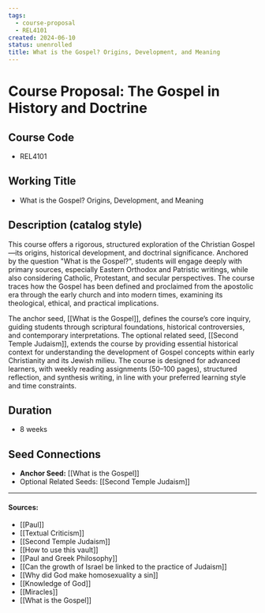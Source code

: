 ```yaml
---
tags:
  - course-proposal
  - REL4101
created: 2024-06-10
status: unenrolled
title: What is the Gospel? Origins, Development, and Meaning
---
```

# Course Proposal: The Gospel in History and Doctrine

## Course Code
- REL4101

## Working Title
- What is the Gospel? Origins, Development, and Meaning

## Description (catalog style)
This course offers a rigorous, structured exploration of the Christian Gospel—its origins, historical development, and doctrinal significance. Anchored by the question "What is the Gospel?", students will engage deeply with primary sources, especially Eastern Orthodox and Patristic writings, while also considering Catholic, Protestant, and secular perspectives. The course traces how the Gospel has been defined and proclaimed from the apostolic era through the early church and into modern times, examining its theological, ethical, and practical implications.

The anchor seed, [[What is the Gospel]], defines the course’s core inquiry, guiding students through scriptural foundations, historical controversies, and contemporary interpretations. The optional related seed, [[Second Temple Judaism]], extends the course by providing essential historical context for understanding the development of Gospel concepts within early Christianity and its Jewish milieu. The course is designed for advanced learners, with weekly reading assignments (50–100 pages), structured reflection, and synthesis writing, in line with your preferred learning style and time constraints.

## Duration
- 8 weeks

## Seed Connections
- **Anchor Seed:** [[What is the Gospel]]    
- Optional Related Seeds: [[Second Temple Judaism]]

---

#### Sources:

- [[Paul]]
- [[Textual Criticism]]
- [[Second Temple Judaism]]
- [[How to use this vault]]
- [[Paul and Greek Philosophy]]
- [[Can the growth of Israel be linked to the practice of Judaism]]
- [[Why did God make homosexuality a sin]]
- [[Knowledge of God]]
- [[Miracles]]
- [[What is the Gospel]]